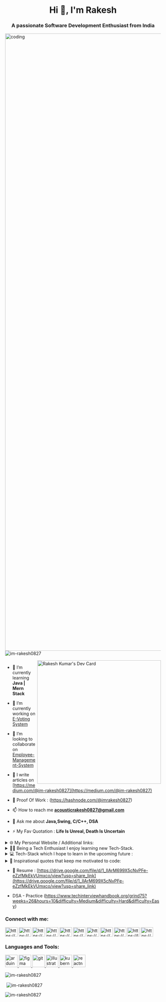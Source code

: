 <h1 align="center">Hi 👋, I'm Rakesh</h1>
<h3 align="center">A passionate Software Development Enthusiast from India</h3>
<div>
    <img align="left" alt="coding" width="2000"
    src="https://hnwebmarketingseo.files.wordpress.com/2018/06/giphy.gif?w=1108">
<p align="left"> <img
        src="https://komarev.com/ghpvc/?username=im-rakesh0827&label=Profile%20views&color=0e75b6&style=flat"
        alt="im-rakesh0827" /> </p>
</div>
<div>
    <a href="https://app.daily.dev/im_rakesh0827"><img
        src="https://api.daily.dev/devcards/af8267d7f3354450901bc26ab429a635.png?r=8qq" width="400" align="right"
        alt="Rakesh Kumar's Dev Card" /></a>
</div>

<p align="left"> <a href="https://twitter.com/" target="blank"><img
            src="https://img.shields.io/twitter/follow/?logo=twitter&style=for-the-badge" alt="" /></a> </p>

- 🌱 I’m currently learning **Java | Mern Stack**

- 🔭 I’m currently working on [E-Voting System](https://github.com/im-rakesh0827/E-Voting-System)

- 👯 I’m looking to collaborate on
[Employee-Management-System](https://github.com/im-rakesh0827/Employee-Management-System)

<!-- - 🤝 I’m looking for help with [E-Voting System](https://github.com/im-rakesh0827/E-Voting-System) -->

- 📝 I write articles on [https://medium.com/@im-rakesh0827](https://medium.com/@im-rakesh0827)

- 📄 Proof Of Work : (https://hashnode.com/@imrakesh0827)

- 📫 How to reach me **acousticrakesh0827@gmail.com**

- 💬 Ask me about **Java,Swing, C/C++, DSA**

- ⚡ My Fav Quotation : **Life Is Unreal, Death Is Uncertain**

<details>
    <summary>🌐 My Personal Website / Additional links: </summary>
    <br />
    <div>
        <a href="https://github.com/im-rakesh0827"><img
                src="https://img.shields.io/badge/Personal Site-100000?style=for-the-badge&logo=github&logoColor=white" /></a>
        <a href="https://im-rakesh0827.github.io/Portfolio-Website/"><img
                src="https://img.shields.io/badge/Scratch%20Portfolio-4D97FF?style=for-the-badge&logo=Scratch&logoColor=white" /></a>
    </div>
</details>

<details>
    <summary>
        👨‍💻 Being a Tech Enthusiast I enjoy learning new Tech-Stack.
    </summary>
    <br />
    <div>
        <img src="https://img.shields.io/badge/Java-007ACC?style=for-the-badge&logo=java&logoColor=white" />
        <img src="https://img.shields.io/badge/CPP-007ACC?style=for-the-badge&logo=cplusplus&logoColor=white" />
        <img src="https://img.shields.io/badge/MySQL-478CBF?style=for-the-badge&logo=mysql&logoColor=white" />
        <img src="https://img.shields.io/badge/HTML5-F16529?style=for-the-badge&logo=html5&logoColor=white" />
        <img src="https://img.shields.io/badge/CSS3-1572B6?style=for-the-badge&logo=css&logoColor=white" />
        <img src="https://img.shields.io/badge/JavaScript-F7DF1E?style=for-the-badge&logo=javascript&logoColor=white" />
        <img src="https://img.shields.io/badge/Spring-007ACC?style=for-the-badge&logo=Spring-007ACC&logoColor=white" />
        <img
            src="https://img.shields.io/badge/Spring Boot-007ACC?style=for-the-badge&logo=spring-boot&logoColor=white" />
        <img src="https://img.shields.io/badge/Netlify-00C7B7?style=for-the-badge&logo=netlify&logoColor=white" />
        <img src="https://img.shields.io/badge/Heroku-430098?style=for-the-badge&logo=heroku&logoColor=white" />
        <img src="https://img.shields.io/badge/Git-F05032?style=for-the-badge&logo=git&logoColor=white" />
        <img src="https://img.shields.io/badge/Postman-FF6C37?style=for-the-badge&logo=Postman&logoColor=white" />
        <img
            src="https://img.shields.io/badge/IntelliJ%20Idea-0078D4?style=for-the-badge&logo=IntelliJ&logoColor=white" />
        <img
            src="https://img.shields.io/badge/VS%20Code-0078D4?style=for-the-badge&logo=visual%20studio%20code&logoColor=white" />
    </div>
</details>

<details>
    <summary>
        💻 Tech-Stack which I hope to learn in the upcoming future :
    </summary>
    <br />
    <div>
        <img src="https://img.shields.io/badge/React-20232A?style=for-the-badge&logo=react&logoColor=white" />
        <img src="https://img.shields.io/badge/Express.js-404D59?style=for-the-badge&logo=express&logoColor=white" />
        <img src="https://img.shields.io/badge/Node.js-43853D?style=for-the-badge&logo=node.js&logoColor=white" />
        <img src="https://img.shields.io/badge/Bootstrap-563D7C?style=for-the-badge&logo=bootstrap&logoColor=white" />
        <img src="https://img.shields.io/badge/Material%20UI-007FFF?style=for-the-badge&logo=mui&logoColor=white" />
        <img src="https://img.shields.io/badge/Next.js-000000?style=for-the-badge&logo=nextdotjs&logoColor=white" />
        <img src="https://img.shields.io/badge/Firebase-FF9900?style=for-the-badge&logo=firebase&logoColor=white" />
        <img src="https://img.shields.io/badge/AI/ML-262c3e?style=for-the-badge&logo=probot&logoColor=white" />
        <img src="https://img.shields.io/badge/Swift-FA7343?style=for-the-badge&logo=swift&logoColor=white" />
        <img
            src="https://img.shields.io/badge/Swift%20Playgrounds-FA7343?style=for-the-badge&logo=swift&logoColor=white" />
        <img src="https://img.shields.io/badge/Python-239120?style=for-the-badge&logo=python&logoColor=white" />
        <img src="https://img.shields.io/badge/React_Native-20232A?style=for-the-badge&logo=react&logoColor=61DAFB" />
        <img src="https://img.shields.io/badge/Redux-593D88?style=for-the-badge&logo=redux&logoColor=white">
        <img src="https://img.shields.io/badge/storybook-FF4785?style=for-the-badge&logo=storybook&logoColor=white">
        <img src="https://img.shields.io/badge/Gatsby-663399?style=for-the-badge&logo=gatsby&logoColor=white" />
        <img
            src="https://img.shields.io/badge/Semantic%20UI-35BDB2?style=for-the-badge&logo=semanticuireact&logoColor=white" />
        <img src="https://img.shields.io/badge/Dart-0175C2?style=for-the-badge&logo=dart&logoColor=white" />
        <img src="https://img.shields.io/badge/Flutter-02569B?style=for-the-badge&logo=flutter&logoColor=white" />
        <img src="https://img.shields.io/badge/Ruby-CC342D?style=for-the-badge&logo=ruby&logoColor=white" />
        <img
            src="https://img.shields.io/badge/Ruby_on_Rails-CC0000?style=for-the-badge&logo=ruby-on-rails&logoColor=white" />
        <img src="https://img.shields.io/badge/Twine-1ED760?style=for-the-badge&logo=payoneer&logoColor=white" />
        <img
            src="https://img.shields.io/badge/Sugarcube-F34E68?style=for-the-badge&logo=hack-the-box&logoColor=white" />
        <img src="https://img.shields.io/badge/Phaser.js-F15B2A?style=for-the-badge&logo=starship&logoColor=white" />
        <img src="https://img.shields.io/badge/GDevelop-007DB8?style=for-the-badge&logo=Gitee&logoColor=white" />
        <img src="https://img.shields.io/badge/Solidity-e6e6e6?style=for-the-badge&logo=solidity&logoColor=black" />
        <a href="https://ethereum.org/en/web3/"><img src="https://img.shields.io/badge/Web3.js-F16822?style=for-the-badge&logo=web3.js&logoColor=white" /></a>
        <img src="https://img.shields.io/badge/Supabase-181818?style=for-the-badge&logo=supabase&logoColor=white" />
    </div>
</details>



<details>
    <summary>💬 Inspirational quotes that keep me motivated to code:</summary>
    <br />
    <ul>
        <li id="quote2021">
            <i>
                The key to success in life is having that lifelong passion for learning that extends beyond good grades
                &
                test scores. @2022 🎓
            </i>
        </li>
        <br />
        <li id="quote2022">
            <i>
                To become a great software developer, you must continuously read, learn, and code 📚.
            </i>
        </li>
        <br />
        <li id="quote2023">
            <i>
                Software development changed my life. Now, I want to use software development to change the lives of
                others.
            </i>
        </li>
    </ul>
</details>

- 📄 Resume :
[https://drive.google.com/file/d/1_IlArM699X5cNvPFe-eZzfMkEkVUmxco/view?usp=share_link](https://drive.google.com/file/d/1_IlArM699X5cNvPFe-eZzfMkEkVUmxco/view?usp=share_link)

- DSA - Practice (https://www.techinterviewhandbook.org/grind75?weeks=26&hours=10&difficulty=Medium&difficulty=Hard&difficulty=Easy)

<h3 align="left">Connect with me:</h3>
<p align="left">
    <a href="https://linkedin.com/in/https://www.linkedin.com/in/im-rakesh0827/" target="blank"><img align="center"
            src="https://raw.githubusercontent.com/rahuldkjain/github-profile-readme-generator/master/src/images/icons/Social/linked-in-alt.svg"
            alt="https://www.linkedin.com/in/im-rakesh0827/" height="30" width="40" /></a>
    <a href="https://stackoverflow.com/users/https://stackoverflow.com/users/13960854/rakesh-kumar" target="blank"><img
            align="center"
            src="https://raw.githubusercontent.com/rahuldkjain/github-profile-readme-generator/master/src/images/icons/Social/stack-overflow.svg"
            alt="https://stackoverflow.com/users/13960854/rakesh-kumar" height="30" width="40" /></a>
    <a href="https://kaggle.com/https://www.kaggle.com/imrakesh0827" target="blank"><img align="center"
            src="https://raw.githubusercontent.com/rahuldkjain/github-profile-readme-generator/master/src/images/icons/Social/kaggle.svg"
            alt="https://www.kaggle.com/imrakesh0827" height="30" width="40" /></a>
    <a href="https://fb.com/https://www.facebook.com/im.rakesh0827" target="blank"><img align="center"
            src="https://raw.githubusercontent.com/rahuldkjain/github-profile-readme-generator/master/src/images/icons/Social/facebook.svg"
            alt="https://www.facebook.com/im.rakesh0827" height="30" width="40" /></a>
    <a href="https://instagram.com/https://www.instagram.com/im_rakesh0827/" target="blank"><img align="center"
            src="https://raw.githubusercontent.com/rahuldkjain/github-profile-readme-generator/master/src/images/icons/Social/instagram.svg"
            alt="https://www.instagram.com/im_rakesh0827/" height="30" width="40" /></a>
    <a href="https://hashnode.com/https://hashnode.com/@imrakesh0827" target="blank"><img align="center"
            src="https://raw.githubusercontent.com/rahuldkjain/github-profile-readme-generator/master/src/images/icons/Social/hashnode.svg"
            alt="https://hashnode.com/@imrakesh0827" height="30" width="40" /></a>
    <a href="https://medium.com/https://medium.com/@im-rakesh0827" target="blank"><img align="center"
            src="https://raw.githubusercontent.com/rahuldkjain/github-profile-readme-generator/master/src/images/icons/Social/medium.svg"
            alt="https://medium.com/@im-rakesh0827" height="30" width="40" /></a>
    <a href="https://www.codechef.com/users/https://www.codechef.com/users/rakesh_0827" target="blank"><img
            align="center" src="https://cdn.jsdelivr.net/npm/simple-icons@3.1.0/icons/codechef.svg"
            alt="https://www.codechef.com/users/rakesh_0827" height="30" width="40" /></a>
    <a href="https://www.hackerrank.com/https://www.hackerrank.com/im_rakesh0827" target="blank"><img align="center"
            src="https://raw.githubusercontent.com/rahuldkjain/github-profile-readme-generator/master/src/images/icons/Social/hackerrank.svg"
            alt="https://www.hackerrank.com/im_rakesh0827" height="30" width="40" /></a>
    <a href="https://www.leetcode.com/https://leetcode.com/im_rakesh0827/" target="blank"><img align="center"
            src="https://raw.githubusercontent.com/rahuldkjain/github-profile-readme-generator/master/src/images/icons/Social/leet-code.svg"
            alt="https://leetcode.com/im_rakesh0827/" height="30" width="40" /></a>
    <a href="https://auth.geeksforgeeks.org/user/https://auth.geeksforgeeks.org/user/im_rakesh0827/" target="blank"><img
            align="center"
            src="https://raw.githubusercontent.com/rahuldkjain/github-profile-readme-generator/master/src/images/icons/Social/geeks-for-geeks.svg"
            alt="https://auth.geeksforgeeks.org/user/im_rakesh0827/" height="30" width="40" /></a>
</p>


<h3 align="left">Languages and Tools:</h3>
<p align="left">
    <a href="https://www.arduino.cc/" target="_blank" rel="noreferrer"> <img
            src="https://cdn.worldvectorlogo.com/logos/arduino-1.svg" alt="arduino" width="40" height="40" />
    </a>
    <a href="https://www.figma.com/" target="_blank" rel="noreferrer"> <img
            src="https://www.vectorlogo.zone/logos/figma/figma-icon.svg" alt="figma" width="40" height="40" /> </a> <a
        href="https://git-scm.com/" target="_blank" rel="noreferrer">
        <img src="https://www.vectorlogo.zone/logos/git-scm/git-scm-icon.svg" alt="git" width="40" height="40" /> </a>
    <a href="https://www.adobe.com/in/products/illustrator.html" target="_blank" rel="noreferrer"> <img
            src="https://www.vectorlogo.zone/logos/adobe_illustrator/adobe_illustrator-icon.svg" alt="illustrator"
            width="40" height="40" /> </a>
    <a href="https://kubernetes.io" target="_blank" rel="noreferrer"> <img
            src="https://www.vectorlogo.zone/logos/kubernetes/kubernetes-icon.svg" alt="kubernetes" width="40"
            height="40" /> </a>
    <a href="https://reactnative.dev/" target="_blank" rel="noreferrer"> <img
            src="https://reactnative.dev/img/header_logo.svg" alt="reactnative" width="40" height="40" /> </a>
<p><img align="center" src="https://github-readme-streak-stats.herokuapp.com/?user=im-rakesh0827&"
        alt="im-rakesh0827" /></p>

<p>&nbsp;<img align="center"
        src="https://github-readme-stats.vercel.app/api?username=im-rakesh0827&show_icons=true&locale=en"
        alt="im-rakesh0827" /></p>

<p><img align="left"
        src="https://github-readme-stats.vercel.app/api/top-langs?username=im-rakesh0827&show_icons=true&locale=en&layout=compact"
        alt="im-rakesh0827" /></p>
